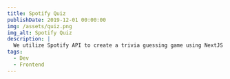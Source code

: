 ```yaml
---
title: Spotify Quiz
publishDate: 2019-12-01 00:00:00
img: /assets/quiz.png
img_alt: Spotify Quiz
description: |
  We utilize Spotify API to create a trivia guessing game using NextJS hosted on Vercel.
tags:
  - Dev
  - Frontend
---
```

